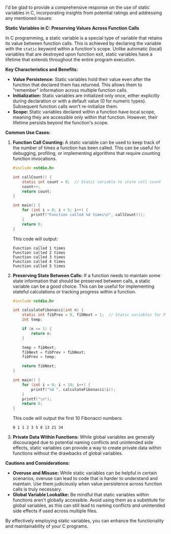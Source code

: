 I'd be glad to provide a comprehensive response on the use of static variables in C, incorporating insights from potential ratings and addressing any mentioned issues:

**Static Variables in C: Preserving Values Across Function Calls**

In C programming, a static variable is a special type of variable that retains its value between function calls. This is achieved by declaring the variable with the `static` keyword within a function's scope. Unlike automatic (local) variables that are destroyed upon function exit, static variables have a lifetime that extends throughout the entire program execution.

**Key Characteristics and Benefits:**

- **Value Persistence:** Static variables hold their value even after the function that declared them has returned. This allows them to "remember" information across multiple function calls.
- **Initialization:** Static variables are initialized only once, either explicitly during declaration or with a default value (0 for numeric types). Subsequent function calls won't re-initialize them.
- **Scope:** Static variables declared within a function have local scope, meaning they are accessible only within that function. However, their lifetime persists beyond the function's scope.

**Common Use Cases:**

1. **Function Call Counting:** A static variable can be used to keep track of the number of times a function has been called. This can be useful for debugging, profiling, or implementing algorithms that require counting function invocations.

   ```c
   #include <stdio.h>

   int callCount() {
       static int count = 0;  // Static variable to store call count
       count++;
       return count;
   }

   int main() {
       for (int i = 0; i < 5; i++) {
           printf("Function called %d times\n", callCount());
       }
       return 0;
   }
   ```

   This code will output:

   ```
   Function called 1 times
   Function called 2 times
   Function called 3 times
   Function called 4 times
   Function called 5 times
   ```

2. **Preserving State Between Calls:** If a function needs to maintain some state information that should be preserved between calls, a static variable can be a good choice. This can be useful for implementing stateful calculations or tracking progress within a function.

   ```c
   #include <stdio.h>

   int calculateFibonacci(int n) {
       static int fibPrev = 0, fibNext = 1;  // Static variables for Fibonacci sequence
       int temp;

       if (n <= 1) {
           return n;
       }

       temp = fibNext;
       fibNext = fibPrev + fibNext;
       fibPrev = temp;

       return fibNext;
   }

   int main() {
       for (int i = 0; i < 10; i++) {
           printf("%d ", calculateFibonacci(i));
       }
       printf("\n");
       return 0;
   }
   ```

   This code will output the first 10 Fibonacci numbers:

   ```
   0 1 1 2 3 5 8 13 21 34
   ```

3. **Private Data Within Functions:** While global variables are generally discouraged due to potential naming conflicts and unintended side effects, static variables can provide a way to create private data within functions without the drawbacks of global variables.

**Cautions and Considerations:**

- **Overuse and Misuse:** While static variables can be helpful in certain scenarios, overuse can lead to code that is harder to understand and maintain. Use them judiciously when value persistence across function calls is truly necessary.
- **Global Variable Lookalike:** Be mindful that static variables within functions aren't globally accessible. Avoid using them as a substitute for global variables, as this can still lead to naming conflicts and unintended side effects if used across multiple files.

By effectively employing static variables, you can enhance the functionality and maintainability of your C programs.